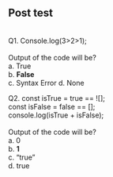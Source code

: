 ## Post test
<br>
Q1. Console.log(3>2>1); <br>
<br>Output of the code will be? <br>
a. True <br>
b. <b>False</b> <br>
c. Syntax Error
d. None

Q2. const isTrue = true == ![]; <br>
    const isFalse = false == []; <br>
    console.log(isTrue + isFalse); <br>
<br>Output of the code will be? <br>
a. 0 <br>
b. <b>1</b> <br>
c. “true” <br>
d. true <br>



